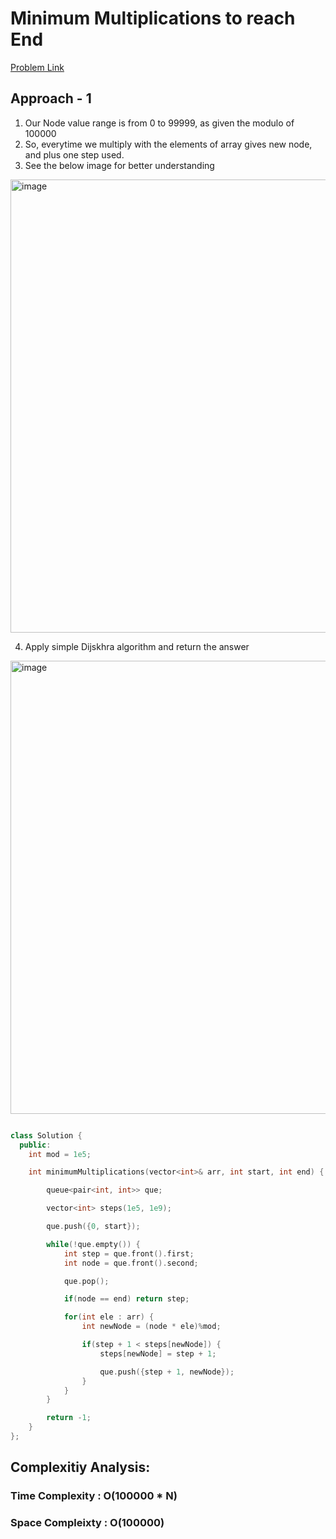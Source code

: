 # Minimum Multiplications to reach End

[Problem Link](https://www.geeksforgeeks.org/problems/minimum-multiplications-to-reach-end/1)

## Approach - 1

1. Our Node value range is from 0 to 99999, as given the modulo of 100000
2. So, everytime we multiply with the elements of array gives new node, and plus one step used.
3. See the below image for better understanding

<img width="725" alt="image" src="https://github.com/user-attachments/assets/e655c8b5-34d8-4b8c-8fb4-be4f7635474e">

4. Apply simple Dijskhra algorithm and return the answer

<img width="725" alt="image" src="https://github.com/user-attachments/assets/b209c901-8e3b-43d1-a399-920b5c328021">

```c++

class Solution {
  public:
    int mod = 1e5;

    int minimumMultiplications(vector<int>& arr, int start, int end) {

        queue<pair<int, int>> que;

        vector<int> steps(1e5, 1e9);

        que.push({0, start});

        while(!que.empty()) {
            int step = que.front().first;
            int node = que.front().second;

            que.pop();

            if(node == end) return step;

            for(int ele : arr) {
                int newNode = (node * ele)%mod;

                if(step + 1 < steps[newNode]) {
                    steps[newNode] = step + 1;

                    que.push({step + 1, newNode});
                }
            }
        }

        return -1;
    }
};


```

## Complexitiy Analysis:

### Time Complexity : O(100000 \* N)

### Space Compleixty : O(100000)

